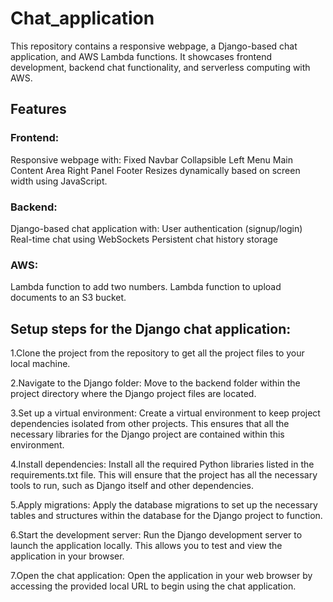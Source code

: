 # Chat_application

This repository contains a responsive webpage, a Django-based chat application, and AWS Lambda functions. It showcases frontend development, backend chat functionality, and serverless computing with AWS.

## Features
### Frontend:
Responsive webpage with:
Fixed Navbar
Collapsible Left Menu
Main Content Area
Right Panel
Footer
Resizes dynamically based on screen width using JavaScript.
### Backend:
Django-based chat application with:
User authentication (signup/login)
Real-time chat using WebSockets
Persistent chat history storage
### AWS:
Lambda function to add two numbers.
Lambda function to upload documents to an S3 bucket.

## Setup steps for the Django chat application:

1.Clone the project from the repository to get all the project files to your local machine.

2.Navigate to the Django folder:
Move to the backend folder within the project directory where the Django project files are located.

3.Set up a virtual environment:
Create a virtual environment to keep project dependencies isolated from other projects. This ensures that all the necessary libraries for the Django project are contained within this environment.

4.Install dependencies:
Install all the required Python libraries listed in the requirements.txt file. This will ensure that the project has all the necessary tools to run, such as Django itself and other dependencies.

5.Apply migrations:
Apply the database migrations to set up the necessary tables and structures within the database for the Django project to function.

6.Start the development server:
Run the Django development server to launch the application locally. This allows you to test and view the application in your browser.

7.Open the chat application:
Open the application in your web browser by accessing the provided local URL to begin using the chat application.
